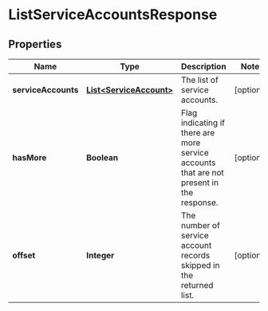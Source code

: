 
# ListServiceAccountsResponse

## Properties
Name | Type | Description | Notes
------------ | ------------- | ------------- | -------------
**serviceAccounts** | [**List&lt;ServiceAccount&gt;**](ServiceAccount.md) | The list of service accounts. |  [optional]
**hasMore** | **Boolean** | Flag indicating if there are more service accounts that are not present in the response. |  [optional]
**offset** | **Integer** | The number of service account records skipped in the returned list. |  [optional]



